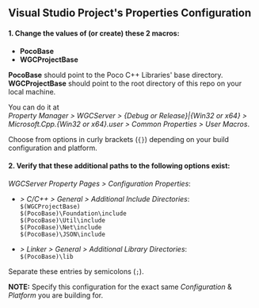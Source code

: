 ## Visual Studio Project's Properties Configuration  
  
#### 1. Change the values of (or create) these 2 macros:
* __PocoBase__ 
* __WGCProjectBase__

__PocoBase__ should point to the Poco C++ Libraries' base directory.  
__WGCProjectBase__ should point to the root directory of this repo on your local machine.

You can do it at  
_Property Manager > WGCServer > {Debug or Release}|{Win32 or x64} > Microsoft.Cpp.{Win32 or x64}.user > Common Properties > User Macros_.  

Choose from options in curly brackets (`{}`) depending on your build configuration and platform.

#### 2. Verify that these additional paths to the following options exist:

_WGCServer Property Pages > Configuration Properties_:
* _\> C/C++ > General > Additional Include Directories_:  
 `$(WGCProjectBase)`  
 `$(PocoBase)\Foundation\include`  
 `$(PocoBase)\Util\include`  
 `$(PocoBase)\Net\include`  
 `$(PocoBase)\JSON\include`

* _\> Linker > General > Additional Library Directories_:  
	`$(PocoBase)\lib`

Separate these entries by semicolons (`;`).

__NOTE:__ Specify this configuration for the exact same _Configuration_ & _Platform_ you are building for.
